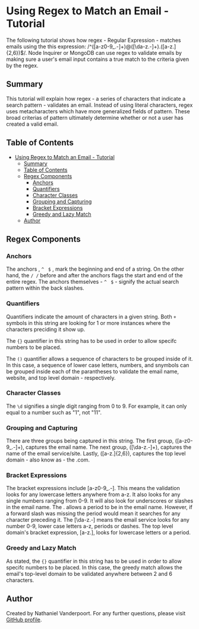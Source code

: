 # Using Regex to Match an Email - Tutorial

The following tutorial shows how regex - Regular Expression - matches emails using the this expression: /^([a-z0-9_\.-]+)@([\da-z\.-]+)\.([a-z\.]{2,6})$/. Node Inquirer or MongoDB can use regex to validate emails by making sure a user's email input contains a true match to the criteria given by the regex. 

## Summary

This tutorial will explain how regex - a series of characters that indicate a search pattern - validates an email. Instead of using literal characters, regex uses metacharacters which have more generalized fields of pattern. These broad criterias of pattern ultimately determine whether or not a user has created a valid email. 

## Table of Contents

- [Using Regex to Match an Email - Tutorial](#using-regex-to-match-an-email---tutorial)
  - [Summary](#summary)
  - [Table of Contents](#table-of-contents)
  - [Regex Components](#regex-components)
    - [Anchors](#anchors)
    - [Quantifiers](#quantifiers)
    - [Character Classes](#character-classes)
    - [Grouping and Capturing](#grouping-and-capturing)
    - [Bracket Expressions](#bracket-expressions)
    - [Greedy and Lazy Match](#greedy-and-lazy-match)
  - [Author](#author)

## Regex Components

### Anchors

The anchors , `^ ` `$` , mark the beginning and end of a string. On the other hand, the ```/ /``` before and after the anchors flags the start and end of the entire regex. The anchors themselves - `^ ` `$` - signify the actual search pattern within the back slashes. 

### Quantifiers

Quantifiers indicate the amount of characters in a given string. Both ```+```  symbols in this string are looking for 1 or more instances where the characters preciding it show up. 

The ```{}``` quantifier in this string has to be used in order to allow specifc numbers to be placed.

The ```()``` quantifier allows a sequence of characters to be grouped inside of it. In this case, a sequence of lower case letters, numbers, and snymbols can be grouped inside each of the parantheses to validate the email name, website, and top level domain - respectively. 

### Character Classes

The ```\d``` signifies a single digit ranging from 0 to 9. For example, it can only equal to a number such as "1", not "11". 

### Grouping and Capturing

There are three groups being captured in this string. The first group, ([a-z0-9_\.-]+), captures the email name. The next group, ([\da-z\.-]+), captures the name of the email service/site. Lastly, ([a-z\.]{2,6}), captures the top level domain - also know as - the .com.

### Bracket Expressions

The bracket expressions include [a-z0-9_\.-]. This means the validation looks for any lowercase letters anywhere from a-z. It also looks for any single numbers ranging from 0-9. It will also look for underscores or slashes in the email name. The \. allows a period to be in the email name. However, if a forward slash was missing the period would mean it searches for any character preceding it. The [\da-z\.-] means the email service looks for any number 0-9, lower case letters a-z, periods or dashes. The top level domain's bracket expression, [a-z\.], looks for lowercase letters or a period. 

### Greedy and Lazy Match

As stated, the ```{}``` quantifier in this string has to be used in order to allow specifc numbers to be placed. In this case, the greedy match allows the email's top-level domain to be validated anywhere between 2 and 6 characters. 

## Author

Created by Nathaniel Vanderpoort. For any further questions, please visit [GitHub profile](https://github.com/BigNATE38).
